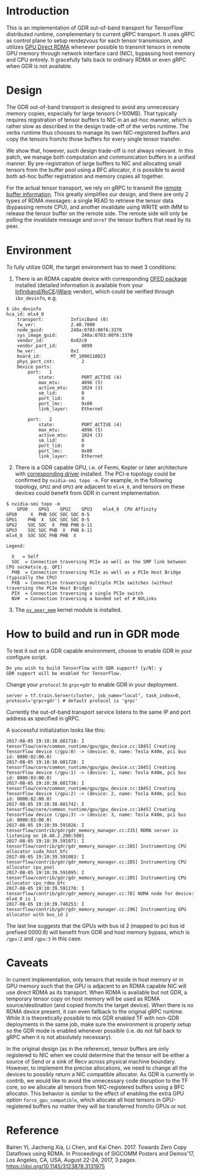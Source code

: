 Introduction
===

This is an implementation of GDR out-of-band transport for TensorFlow distributed runtime, complementary to current gRPC transport. It uses gRPC as control plane to setup rendezvous for each tensor transmission, and utilizes [GPU Direct RDMA](https://developer.nvidia.com/gpudirect) whenever possible to transmit tensors in remote GPU memory through network interface card (NIC), bypassing host memory and CPU entirely. It gracefully falls back to ordinary RDMA or even gRPC when GDR is not available.

Design
===

The GDR out-of-band transport is designed to avoid any unnecessary memory copies, especially for large tensors (>100MB). That typically requires registration of tensor buffers to NIC in an ad-hoc manner, which is rather slow as described in the design trade-off of the verbs runtime. The verbs runtime thus chooses to manage its own NIC-registered buffers and copy the tensors from/to those buffers for every single tensor transfer.

We show that, however, such design trade-off is not always relevant. In this patch, we manage both computation and communication buffers in a unified manner. By pre-registration of large buffers to NIC and allocating small tensors from the buffer pool using a BFC allocator, it is possible to avoid both ad-hoc buffer registration and memory copies all together.

For the actual tensor transport, we rely on gRPC to transmit the [remote buffer information](gdr.proto). This greatly simplifies our design, and there are only 2 types of RDMA messages: a single READ to retrieve the tensor data (bypassing remote CPU), and another invalidate using WRITE with IMM to release the tensor buffer on the remote side. The remote side will only be polling the invalidate message and `Unref` the tensor buffers that read by its peer.

Environment
===

To fully utilize GDR, the target environment has to meet 3 conditions:

1. There is an RDMA capable device with corresponding [OFED package](https://www.openfabrics.org/index.php/overview.html) installed (detailed information is available from your [Infiniband/RoCE](http://www.mellanox.com/page/products_dyn?product_family=116)/[iWarp](http://www.chelsio.com/gpudirect-rdma/) vendor), which could be verified through `ibv_devinfo`, e.g.

```
$ ibv_devinfo
hca_id:	mlx4_0
	transport:			InfiniBand (0)
	fw_ver:				2.40.7000
	node_guid:			248a:0703:00f6:3370
	sys_image_guid:			248a:0703:00f6:3370
	vendor_id:			0x02c9
	vendor_part_id:			4099
	hw_ver:				0x1
	board_id:			MT_1090110023
	phys_port_cnt:			2
	Device ports:
		port:	1
			state:			PORT_ACTIVE (4)
			max_mtu:		4096 (5)
			active_mtu:		1024 (3)
			sm_lid:			0
			port_lid:		0
			port_lmc:		0x00
			link_layer:		Ethernet

		port:	2
			state:			PORT_ACTIVE (4)
			max_mtu:		4096 (5)
			active_mtu:		1024 (3)
			sm_lid:			0
			port_lid:		0
			port_lmc:		0x00
			link_layer:		Ethernet
```

2. There is a GDR capable GPU, i.e. of Fermi, Kepler or later architecture with [corresponding driver](http://docs.nvidia.com/cuda/gpudirect-rdma/index.html) installed. The PCI-e topology could be confirmed by `nvidia-smi topo -m`. For example, in the following topology, `GPU2` and `GPU3` are adjacent to `mlx4_0`, and tensors on these devices could benefit from GDR in current implementation.

```
$ nvidia-smi topo -m
	GPU0	GPU1	GPU2	GPU3	mlx4_0	CPU Affinity
GPU0	 X 	PHB	SOC	SOC	SOC	0-5
GPU1	PHB	 X 	SOC	SOC	SOC	0-5
GPU2	SOC	SOC	 X 	PHB	PHB	6-11
GPU3	SOC	SOC	PHB	 X 	PHB	6-11
mlx4_0	SOC	SOC	PHB	PHB	 X

Legend:

  X   = Self
  SOC  = Connection traversing PCIe as well as the SMP link between CPU sockets(e.g. QPI)
  PHB  = Connection traversing PCIe as well as a PCIe Host Bridge (typically the CPU)
  PXB  = Connection traversing multiple PCIe switches (without traversing the PCIe Host Bridge)
  PIX  = Connection traversing a single PCIe switch
  NV#  = Connection traversing a bonded set of # NVLinks
```

3. The [`nv_peer_mem`](https://github.com/Mellanox/nv_peer_memory) kernel module is installed.

How to build and run in GDR mode
===

To test it out on a GDR capable environment, choose to enable GDR in your configure script.

```
Do you wish to build TensorFlow with GDR support? [y/N]: y
GDR support will be enabled for TensorFlow.
```

Change your `protocol` to `grpc+gdr` to enable GDR in your deployment.

```
server = tf.train.Server(cluster, job_name="local", task_index=0, protocol='grpc+gdr') # default protocol is 'grpc'
```

Currently the out-of-band transport service listens to the same IP and port address as specified in gRPC.

A successful initialization looks like this:

```
2017-08-05 19:10:38.601718: I tensorflow/core/common_runtime/gpu/gpu_device.cc:1045] Creating TensorFlow device (/gpu:0) -> (device: 0, name: Tesla K40m, pci bus id: 0000:02:00.0)
2017-08-05 19:10:38.601728: I tensorflow/core/common_runtime/gpu/gpu_device.cc:1045] Creating TensorFlow device (/gpu:1) -> (device: 1, name: Tesla K40m, pci bus id: 0000:03:00.0)
2017-08-05 19:10:38.601736: I tensorflow/core/common_runtime/gpu/gpu_device.cc:1045] Creating TensorFlow device (/gpu:2) -> (device: 2, name: Tesla K40m, pci bus id: 0000:82:00.0)
2017-08-05 19:10:38.601742: I tensorflow/core/common_runtime/gpu/gpu_device.cc:1045] Creating TensorFlow device (/gpu:3) -> (device: 3, name: Tesla K40m, pci bus id: 0000:83:00.0)
2017-08-05 19:10:39.591026: I tensorflow/contrib/gdr/gdr_memory_manager.cc:235] RDMA server is listening on 10.40.2.200:5001
2017-08-05 19:10:39.591071: I tensorflow/contrib/gdr/gdr_memory_manager.cc:285] Instrumenting CPU allocator cuda_host_bfc
2017-08-05 19:10:39.591083: I tensorflow/contrib/gdr/gdr_memory_manager.cc:285] Instrumenting CPU allocator cpu_pool
2017-08-05 19:10:39.591095: I tensorflow/contrib/gdr/gdr_memory_manager.cc:285] Instrumenting CPU allocator cpu_rdma_bfc
2017-08-05 19:10:39.591278: I tensorflow/contrib/gdr/gdr_memory_manager.cc:78] NUMA node for device: mlx4_0 is 1
2017-08-05 19:10:39.740253: I tensorflow/contrib/gdr/gdr_memory_manager.cc:296] Instrumenting GPU allocator with bus_id 2
```

The last line suggests that the GPUs with bus id 2 (mapped to pci bus id prefixed 0000:8) will benefit from GDR and host memory bypass, which is `/gpu:2` and `/gpu:3` in this case.

Caveats
===

In current implementation, only tensors that reside in host memory or in GPU memory such that the GPU is adjacent to an RDMA capable NIC will use direct RDMA as its transport. When RDMA is available but not GDR, a temporary tensor copy on host memory will be used as RDMA source/destination (and copied from/to the target device). When there is no RDMA device present, it can even fallback to the original gRPC runtime. While it is theoretically possible to mix GDR enabled TF with non-GDR deployments in the same job, make sure the environment is properly setup so the GDR mode is enabled whenever possible (i.e. do not fall back to gRPC when it is not absolutely necessary).

In the original design (as in the reference), tensor buffers are only registered to NIC when we could determine that the tensor will be either a source of Send or a sink of Recv across physical machine boundary. However, to implement the precise allocations, we need to change all the devices to possibly return a NIC compatible allocator. As GDR is currently in contrib, we would like to avoid the unnecessary code disruption to the TF core, so we allocate all tensors from NIC-registered buffers using a BFC allocator. This behavior is similar to the effect of enabling the extra GPU option `force_gpu_compatible`, which allocate all host tensors in GPU-registered buffers no matter they will be transferred from/to GPUs or not.

Reference
===

Bairen Yi, Jiacheng Xia, Li Chen, and Kai Chen. 2017. Towards Zero Copy Dataflows using RDMA. In Proceedings of SIGCOMM Posters and Demos'17, Los Angeles, CA, USA, August 22-24, 2017, 3 pages. https://doi.org/10.1145/3123878.3131975
